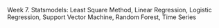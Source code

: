 Week 7. Statsmodels: Least Square Method, Linear Regression, Logistic Regression, Support Vector Machine, Random Forest, Time Series 